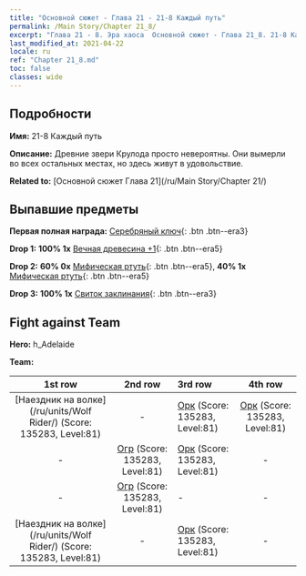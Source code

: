 ```yaml
---
title: "Основной сюжет - Глава 21 - 21-8 Каждый путь"
permalink: /Main Story/Chapter 21_8/
excerpt: "Глава 21 - 8. Эра хаоса  Основной сюжет - Глава 21_8. 21-8 Каждый путь"
last_modified_at: 2021-04-22
locale: ru
ref: "Chapter 21_8.md"
toc: false
classes: wide
---
```


## Подробности

 **Имя:** 21-8 Каждый путь

 **Описание:** Древние звери Крулода просто невероятны. Они вымерли во всех остальных местах, но здесь живут в удовольствие.

 **Related to:** [Основной сюжет Глава 21](/ru/Main Story/Chapter 21/)

## Выпавшие предметы

 **Первая полная награда:** [Серебряный ключ](/ItemsRU/con_693/){: .btn .btn--era3}

 **Drop 1:** **100% 1x** [Вечная древесина +1](/ItemsRU/mat_69/){: .btn .btn--era5}

 **Drop 2:** **60% 0x** [Мифическая ртуть](/ItemsRU/mat_63/){: .btn .btn--era5}, **40% 1x** [Мифическая ртуть](/ItemsRU/mat_63/){: .btn .btn--era5}

 **Drop 3:** **100% 1x** [Свиток заклинания](/ItemsRU/con_694/){: .btn .btn--era3}


## Fight against Team
 **Hero:** h_Adelaide

 **Team:**


  | 1st row | 2nd row | 3rd row | 4th row |
  |:----:|:----:|:----|:----:|
  | [Наездник на волке](/ru/units/Wolf Rider/) (Score: 135283, Level:81)  | - | [Орк](/ru/units/Orc/) (Score: 135283, Level:81)  | [Орк](/ru/units/Orc/) (Score: 135283, Level:81)  |
  | - | [Огр](/ru/units/Ogre/) (Score: 135283, Level:81)  | [Орк](/ru/units/Orc/) (Score: 135283, Level:81)  | - |
  | - | [Огр](/ru/units/Ogre/) (Score: 135283, Level:81)  | - | - |
  | [Наездник на волке](/ru/units/Wolf Rider/) (Score: 135283, Level:81)  | - | [Орк](/ru/units/Orc/) (Score: 135283, Level:81)  | - |



